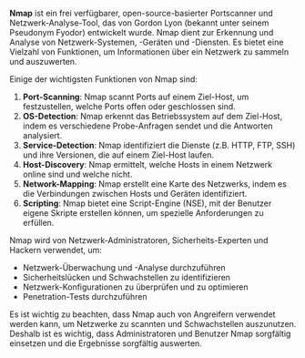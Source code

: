 **Nmap** ist ein frei verfügbarer, open-source-basierter Portscanner und Netzwerk-Analyse-Tool, das von Gordon Lyon (bekannt unter seinem Pseudonym Fyodor) entwickelt wurde. Nmap dient zur Erkennung und Analyse von Netzwerk-Systemen, -Geräten und -Diensten. Es bietet eine Vielzahl von Funktionen, um Informationen über ein Netzwerk zu sammeln und auszuwerten.

Einige der wichtigsten Funktionen von Nmap sind:

1. **Port-Scanning**: Nmap scannt Ports auf einem Ziel-Host, um festzustellen, welche Ports offen oder geschlossen sind.
2. **OS-Detection**: Nmap erkennt das Betriebssystem auf dem Ziel-Host, indem es verschiedene Probe-Anfragen sendet und die Antworten analysiert.
3. **Service-Detection**: Nmap identifiziert die Dienste (z.B. HTTP, FTP, SSH) und ihre Versionen, die auf einem Ziel-Host laufen.
4. **Host-Discovery**: Nmap ermittelt, welche Hosts in einem Netzwerk online sind und welche nicht.
5. **Network-Mapping**: Nmap erstellt eine Karte des Netzwerks, indem es die Verbindungen zwischen Hosts und Geräten identifiziert.
6. **Scripting**: Nmap bietet eine Script-Engine (NSE), mit der Benutzer eigene Skripte erstellen können, um spezielle Anforderungen zu erfüllen.

Nmap wird von Netzwerk-Administratoren, Sicherheits-Experten und Hackern verwendet, um:

- Netzwerk-Überwachung und -Analyse durchzuführen
- Sicherheitslücken und Schwachstellen zu identifizieren
- Netzwerk-Konfigurationen zu überprüfen und zu optimieren
- Penetration-Tests durchzuführen

Es ist wichtig zu beachten, dass Nmap auch von Angreifern verwendet werden kann, um Netzwerke zu scannten und Schwachstellen auszunutzen. Deshalb ist es wichtig, dass Administratoren und Benutzer Nmap sorgfältig einsetzen und die Ergebnisse sorgfältig auswerten.